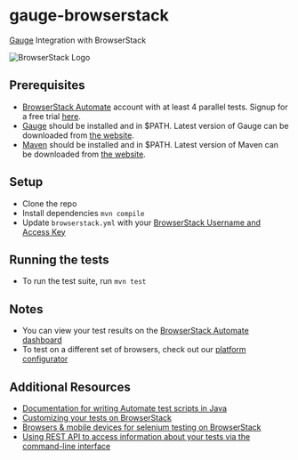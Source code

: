 # gauge-browserstack

[Gauge](http://getgauge.io) Integration with BrowserStack

![BrowserStack Logo](https://d98b8t1nnulk5.cloudfront.net/production/images/layout/logo-header.png?1469004780)

## Prerequisites

* [BrowserStack Automate](https://www.browserstack.com/automate) account with at least 4 parallel tests. Signup for a free trial [here](https://www.browserstack.com/users/sign_up).
* [Gauge](https://docs.gauge.org/) should be installed and in $PATH. Latest version of Gauge can be downloaded from [the website](https://docs.gauge.org/getting_started/installing-gauge.html?os=macos&language=java&ide=vscode).
* [Maven](http://maven.apache.org/) should be installed and in $PATH. Latest version of Maven can be downloaded from [the website](http://maven.apache.org/install.html).

## Setup

* Clone the repo
* Install dependencies `mvn compile`
* Update `browserstack.yml` with your [BrowserStack Username and Access Key](https://www.browserstack.com/accounts/settings)

## Running the tests
* To run the test suite, run `mvn test`

## Notes
* You can view your test results on the [BrowserStack Automate dashboard](https://www.browserstack.com/automate)
* To test on a different set of browsers, check out our [platform configurator](https://www.browserstack.com/automate/java#setting-os-and-browser)

## Additional Resources
* [Documentation for writing Automate test scripts in Java](https://www.browserstack.com/automate/java)
* [Customizing your tests on BrowserStack](https://www.browserstack.com/automate/capabilities)
* [Browsers & mobile devices for selenium testing on BrowserStack](https://www.browserstack.com/list-of-browsers-and-platforms?product=automate)
* [Using REST API to access information about your tests via the command-line interface](https://www.browserstack.com/automate/rest-api)